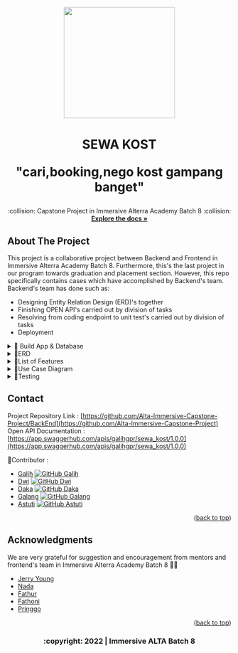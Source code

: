 <div id="top"></div>

<!-- PROJECT LOGO -->
<br />
<div align="center">
 <img src="https://media.giphy.com/media/3GC23B6B49k0GuH6H1/giphy.gif" width="250" height="250"/>
 
 </div>
 

  <h1 align="center">SEWA KOST
<p align="center"> "cari,booking,nego kost gampang banget"
 </h1>
  <p align="center">
   :collision: Capstone Project  in Immersive Alterra Academy Batch 8 :collision:
    <br />
    <a href="https://github.com/Alta-Immersive-Capstone-Project/BackEnd.git"><strong>Explore the docs »</strong></a>
    <br />
  </div>




<!-- ABOUT THE PROJECT -->
## About The Project

This project is a collaborative project between Backend and Frontend in Immersive Alterra Academy Batch 8. Furthermore, this's the last project in our program towards graduation and placement section. However, this repo specifically contains cases which have accomplished by Backend's team. Backend's team has done such as:
* Designing Entity Relation Design (ERD)'s together
* Finishing OPEN API's carried out by division of tasks
* Resolving from coding endpoint to unit test's carried out by division of tasks
* Deployment


<div>
      <details>
<summary>🧰 Build App & Database</summary>


![JSON](https://img.shields.io/badge/-JSON-05122A?style=flat&logo=json&logoColor=000000)&nbsp;
![GitHub](https://img.shields.io/badge/-GitHub-05122A?style=flat&logo=github)&nbsp;
![Visual Studio Code](https://img.shields.io/badge/-Visual%20Studio%20Code-05122A?style=flat&logo=visual-studio-code&logoColor=007ACC)&nbsp;
![MySQL](https://img.shields.io/badge/-MySQL-05122A?style=flat&logo=mysql&logoColor=4479A1)&nbsp;
![Golang](https://img.shields.io/badge/-Golang-05122A?style=flat&logo=go&logoColor=4479A1)&nbsp;
![Echo](https://img.shields.io/badge/-Echo-05122A?style=flat&logo=go)&nbsp;
![Gorm](https://img.shields.io/badge/-Gorm-05122A?style=flat&logo=go)&nbsp;
![AWS](https://img.shields.io/badge/-AWS-05122A?style=flat&logo=amazon)&nbsp;
![Insomnia](https://img.shields.io/badge/-Insomnia-05122A?style=flat&logo=insomnia)&nbsp;
![Docker](https://img.shields.io/badge/-Docker-05122A?style=flat&logo=docker)&nbsp;
![Ubuntu](https://img.shields.io/badge/-Ubuntu-05122A?style=flat&logo=ubuntu)&nbsp;
![Midtrans](https://img.shields.io/badge/-Midtrans-05122A?style=flat&logo=midtrans)&nbsp;
![JWT](https://img.shields.io/badge/-JWT-05122A?style=flat&logo=jwt)&nbsp;
![Swagger](https://img.shields.io/badge/-Swagger-05122A?style=flat&logo=swagger)&nbsp;
 
</details>

<details>
<summary>🎨ERD</summary>
 <div align="center">
 <img src="https://github.com/Alta-Immersive-Capstone-Project/BackEnd/blob/main/images/sewa%20kost.drawio%20(4).png" />
 <div>
</details>

</details>
  <details>
<summary>🏡List of Features</summary>
  
 <div align="center">
  
|  User | Action |
| --- | --- |
| Customer| Manage customer's profile include upload or update profile picture|
|         | Reset password if forgot |
 | | Find the Kosts in a city, district, or house by Map Visualization|
  | | Obtain list of the Kosts based on the lowest's or highest price|
 | | Comprehensive information about available room include the amenities, rules, and location on the Map|
  | | Chat with consultant about dealing room price or just asking some questions|
  | | Available various choices of payment methods |
   | | Discover list of customer's booking history|
  | | Review and rate about customer's experience after renting |
  |Admin |Manage the management's profile include upload or update profile picture|
 | | Manage the Kost's data and transaction's data|
 | | Interaction with customer about dealing price or just reply message|
   |Supervisor | Manage The Kost's Data and upload some photos to figure the Kost|
 | | Interaction with customer about dealing price or just reply message|
   | | Read history of transaction based on the Kost|
   | | Generate payment report each month|
  |Consultant | Obtain list of the registered Kost |
  | | Interaction with customer about dealing price or just reply message|
  | | Find list of nearby facilities from the Kost include the distance from the Kost|
  | | Generate a offering letter to customer and can be exported|
 | | Access history of sales activities|
 
  
</details>
<details>
 <summary>🏃Use Case Diagram</summary>
   
</details>
<details>
<summary>💎Testing</summary>
  

</details>


<!-- CONTACT -->
## Contact

Project Repository Link :  [https://github.com/Alta-Immersive-Capstone-Project/BackEnd](https://github.com/Alta-Immersive-Capstone-Project)<br/>
Open API Documentation :  [https://app.swaggerhub.com/apis/galihgpr/sewa_kost/1.0.0](https://app.swaggerhub.com/apis/galihgpr/sewa_kost/1.0.0)

<!-- :heart: -->
<!-- CONTRIBUTOR -->
:star2:Contributor :

* [Galih](https://github.com/galihgpr)
[![GitHub Galih](https://img.shields.io/github/followers/galihgpr?label=follow&style=social)](https://github.com/galihgpr)
* [Dwi](https://github.com/DwiBactiar12)
[![GitHub Dwi](https://img.shields.io/github/followers/DwiBactiar12?label=follow&style=social)](https://github.com/DwiBactiar12)
* [Daka](https://github.com/dakasakti)
[![GitHub Daka](https://img.shields.io/github/followers/dakasakti?label=follow&style=social)](https://github.com/dakasakti)
* [Galang](https://github.com/adeeplearn)
[![GitHub Galang](https://img.shields.io/github/followers/adeeplearn?label=follow&style=social)](https://github.com/adeeplearn)
* [Astuti](https://github.com/astutirahmawati)
[![GitHub Astuti](https://img.shields.io/github/followers/astutirahmawati?label=follow&style=social)](https://github.com/astutirahmawati)

<p align="right">(<a href="#top">back to top</a>)</p>

<!-- ACKNOWLEDGMENTS -->
## Acknowledgments

We are very grateful for suggestion and encouragement from mentors and frontend's team in Immersive Alterra Academy Batch 8 :pray::pray:

* [Jerry Young](https://github.com/jackthepanda96)
* [Nada](https://github.com/nurfitriana87)
* [Fathur](https://github.com/fathurds)
* [Fathoni](https://github.com/fathonio)
* [Pringgo](https://github.com/pringgo23)


<p align="right">(<a href="#top">back to top</a>)</p>
<h3>
<p align="center">:copyright: 2022 | Immersive ALTA Batch 8 </p>
</h3>
<!-- end -->


